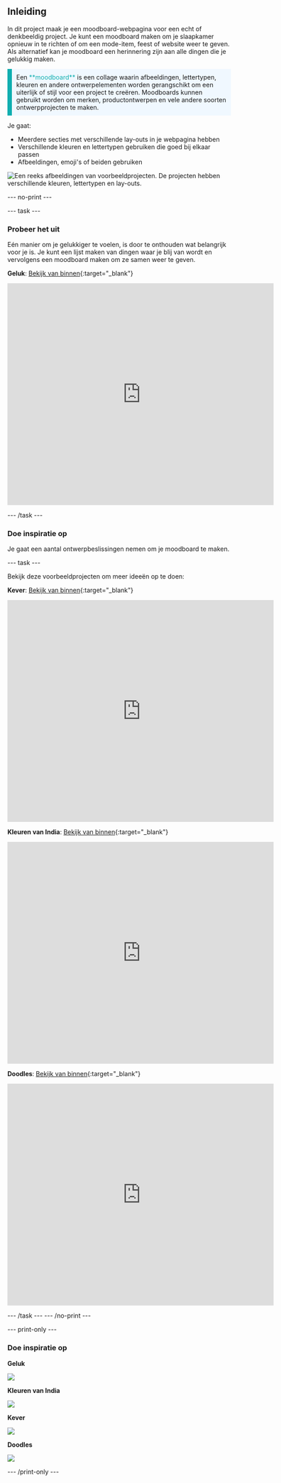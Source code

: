 ## Inleiding

In dit project maak je een moodboard-webpagina voor een echt of denkbeeldig project. Je kunt een moodboard maken om je slaapkamer opnieuw in te richten of om een mode-item, feest of website weer te geven. Als alternatief kan je moodboard een herinnering zijn aan alle dingen die je gelukkig maken.

<p style="border-left: solid; border-width:10px; border-color: #0faeb0; background-color: aliceblue; padding: 10px;">
Een <span style="color: #0faeb0">**moodboard**</span> is een collage waarin afbeeldingen, lettertypen, kleuren en andere ontwerpelementen worden gerangschikt om een uiterlijk of stijl voor een project te creëren. Moodboards kunnen gebruikt worden om merken, productontwerpen en vele andere soorten ontwerpprojecten te maken.
</p>

Je gaat:

- Meerdere secties met verschillende lay-outs in je webpagina hebben
- Verschillende kleuren en lettertypen gebruiken die goed bij elkaar passen
- Afbeeldingen, emoji's of beiden gebruiken

![Een reeks afbeeldingen van voorbeeldprojecten. De projecten hebben verschillende kleuren, lettertypen en lay-outs.](images/example-strip.png)

\--- no-print ---

\--- task ---

### Probeer het uit

<div style="display: flex; flex-wrap: wrap">
<div style="flex-basis: 175px; flex-grow: 1">  
Eén manier om je gelukkiger te voelen, is door te onthouden wat belangrijk voor je is. Je kunt een lijst maken van dingen waar je blij van wordt en vervolgens een moodboard maken om ze samen weer te geven.
</div>
<div>

**Geluk**: [Bekijk van binnen](https://editor.raspberrypi.org/en/projects/happiness-mood-board){:target="_blank"}

<div><iframe src="https://editor.raspberrypi.org/en/embed/viewer/happiness-mood-board" width="600" height="500" frameborder="0" marginwidth="0" marginheight="0" allowfullscreen> </iframe>
</div>
</div>
</div>

\--- /task ---

### Doe inspiratie op

Je gaat een aantal ontwerpbeslissingen nemen om je moodboard te maken.

\--- task ---

Bekijk deze voorbeeldprojecten om meer ideeën op te doen:

**Kever**: [Bekijk van binnen](https://editor.raspberrypi.org/en/projects/beetle-mood-board){:target="_blank"}

<div>
<iframe src="https://editor.raspberrypi.org/en/embed/viewer/beetle-mood-board" width="600" height="500" frameborder="0" marginwidth="0" marginheight="0" allowfullscreen> </iframe>
</div>

**Kleuren van India**: [Bekijk van binnen](https://editor.raspberrypi.org/en/projects/travel-mood-board){:target="_blank"}

<div>
<iframe src="https://editor.raspberrypi.org/en/embed/viewer/travel-mood-board" width="600" height="500" frameborder="0" marginwidth="0" marginheight="0" allowfullscreen> </iframe>
</div>

**Doodles**: [Bekijk van binnen](https://editor.raspberrypi.org/en/projects/doodle-mood-board){:target="_blank"}

<div>
<iframe src="https://editor.raspberrypi.org/en/embed/viewer/doodle-mood-board" width="600" height="500" frameborder="0" marginwidth="0" marginheight="0" allowfullscreen> </iframe>
</div>

\--- /task ---
\--- /no-print ---

\--- print-only ---

### Doe inspiratie op

**Geluk**

![](images/happiness.png)

**Kleuren van India**

![](images/india.PNG)

**Kever**

![](images/beetle.PNG)

**Doodles**

![](images/doodle.PNG)

\--- /print-only ---
